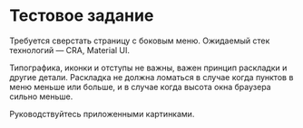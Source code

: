 # Тестовое задание

Требуется сверстать страницу с боковым меню. Ожидаемый стек технологий — CRA, Material UI.

Типографика, иконки и отступы не важны, важен принцип раскладки и другие детали.
Раскладка не должна ломаться в случае когда пунктов в меню меньше или больше, и в случае когда высота окна браузера сильно меньше.

Руководствуйтесь приложенными картинками.